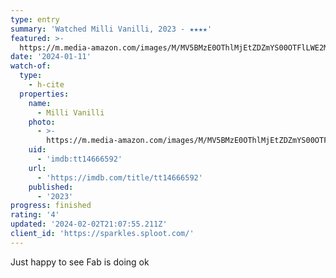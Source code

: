 ```yaml
---
type: entry
summary: 'Watched Milli Vanilli, 2023 - ★★★★'
featured: >-
  https://m.media-amazon.com/images/M/MV5BMzE0OThlMjEtZDZmYS00OTFlLWE2MjYtMzVhMmRlYWU4OGUyXkEyXkFqcGdeQXVyMzQ2ODMwMzk@._V1_SX300.jpg
date: '2024-01-11'
watch-of:
  type:
    - h-cite
  properties:
    name:
      - Milli Vanilli
    photo:
      - >-
        https://m.media-amazon.com/images/M/MV5BMzE0OThlMjEtZDZmYS00OTFlLWE2MjYtMzVhMmRlYWU4OGUyXkEyXkFqcGdeQXVyMzQ2ODMwMzk@._V1_SX300.jpg
    uid:
      - 'imdb:tt14666592'
    url:
      - 'https://imdb.com/title/tt14666592'
    published:
      - '2023'
progress: finished
rating: '4'
updated: '2024-02-02T21:07:55.211Z'
client_id: 'https://sparkles.sploot.com/'
---
```

Just happy to see Fab is doing ok
